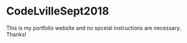 # CodeLvilleSept2018

This is my portfolio website and no spceial instructions are necessary.  Thanks!
